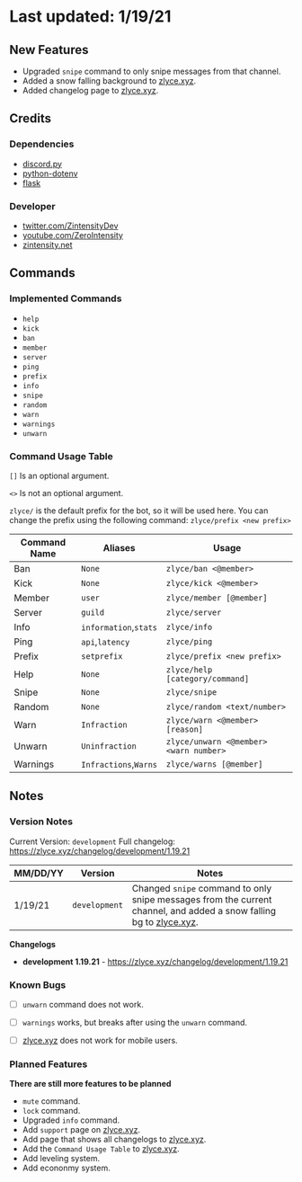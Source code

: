 # Last updated: 1/19/21

## New Features
- Upgraded `snipe` command to only snipe messages from that channel.
- Added a snow falling background to [zlyce.xyz](https://zlyce.xyz).
- Added changelog page to [zlyce.xyz](https://zlyce.xyz).

## Credits
### Dependencies
- [discord.py](https://pypi.org/project/discord.py/)
- [python-dotenv](https://pypi.org/project/python-dotenv/)
- [flask](https://pypi.org/project/flask/)

### Developer

- [twitter.com/ZintensityDev](https://twitter.com/ZintensityDev)
- [youtube.com/ZeroIntensity](https://youtube.com/ZeroIntensity)
- [zintensity.net](https://zintensity.net)

## Commands
### Implemented Commands

- `help`
- `kick`
- `ban`
- `member`
- `server`
- `ping`
- `prefix`
- `info`
- `snipe`
- `random`
- `warn`
- `warnings`
- `unwarn`

### Command Usage Table

`[]` Is an optional argument.

`<>` Is not an optional argument.

`zlyce/` is the default prefix for the bot, so it will be used here. You can change the prefix using the following command: `zlyce/prefix <new prefix>` 

|Command Name|Aliases|Usage|
|----|-----|-------|
|Ban|`None`|`zlyce/ban <@member>`|
|Kick|`None`|`zlyce/kick <@member>`|
|Member|`user`|`zlyce/member [@member]`|
|Server|`guild`|`zlyce/server`|
|Info|`information`,`stats`|`zlyce/info`|
|Ping|`api`,`latency`|`zlyce/ping`|
|Prefix|`setprefix`|`zlyce/prefix <new prefix>`|
|Help|`None`|`zlyce/help [category/command]`|
|Snipe|`None`|`zlyce/snipe`|
|Random|`None`|`zlyce/random <text/number>`|
|Warn|`Infraction`|`zlyce/warn <@member> [reason]`|
|Unwarn|`Uninfraction`|`zlyce/unwarn <@member> <warn number>`|
|Warnings|`Infractions`,`Warns`|`zlyce/warns [@member]`|

## Notes
### Version Notes
Current Version: `development`
Full changelog: https://zlyce.xyz/changelog/development/1.19.21

|MM/DD/YY|Version|Notes|
|----|-----|-------|
|1/19/21|`development`|Changed `snipe` command to only snipe messages from the current channel, and added a snow falling bg to [zlyce.xyz](https://zlyce.xyz).|

**Changelogs**

- **development 1.19.21** - https://zlyce.xyz/changelog/development/1.19.21

### Known Bugs

* [ ] `unwarn` command does not work.
* [ ] `warnings` works, but breaks after using the `unwarn` command. 
* [ ] [zlyce.xyz](https://zlyce.xyz) does not work for mobile users.


### Planned Features
**There are still more features to be planned**

- `mute` command.
- `lock` command.
- Upgraded `info` command.
- Add `support` page on [zlyce.xyz](https://zlyce.xyz).
- Add page that shows all changelogs to [zlyce.xyz](https://zlyce.xyz).
- Add the `Command Usage Table` to [zlyce.xyz](https://zlyce.xyz).
- Add leveling system.
- Add econonmy system.
